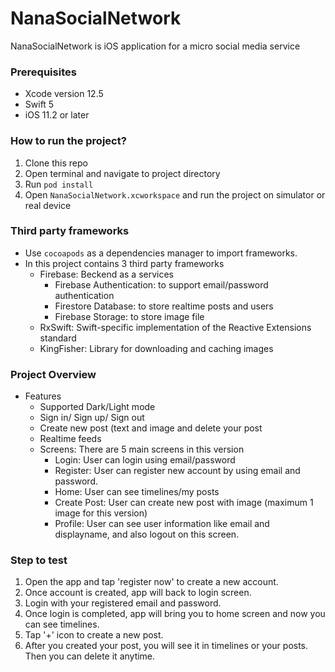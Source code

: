 # NanaSocialNetwork

NanaSocialNetwork is iOS application for a micro social media service

### Prerequisites
- Xcode version 12.5
- Swift 5
- iOS 11.2 or later

### How to run the project?
1. Clone this repo
2. Open terminal and navigate to project directory
3. Run `pod install`
4. Open `NanaSocialNetwork.xcworkspace` and run the project on simulator or real device

### Third party frameworks
- Use `cocoapods` as a dependencies manager to import frameworks.
- In this project contains 3 third party frameworks
  - Firebase: Beckend as a services
    - Firebase Authentication: to support email/password authentication
    - Firestore Database: to store realtime posts and users
    - Firebase Storage: to store image file
  - RxSwift: Swift-specific implementation of the Reactive Extensions standard
  - KingFisher: Library for downloading and caching images

### Project Overview
- Features
  - Supported Dark/Light mode
  - Sign in/ Sign up/ Sign out
  - Create new post (text and image and delete your post
  - Realtime feeds
  - Screens: There are 5 main screens in this version
    - Login: User can login using email/password
    - Register: User can register new account by using email and password.
    - Home: User can see timelines/my posts
    - Create Post: User can create new post with image (maximum 1 image for this version)
    - Profile: User can see user information like email and displayname, and also logout on this screen.

### Step to test
1. Open the app and tap 'register now' to create a new account.
2. Once account is created, app will back to login screen.
3. Login with your registered email and password.
4. Once login is completed, app will bring you to home screen and now you can see timelines.
5. Tap '+' icon to create a new post.
6. After you created your post, you will see it in timelines or your posts. Then you can delete it anytime.

